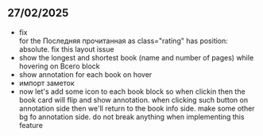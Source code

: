 ## 27/02/2025
- fix <div class="rating" data-rating="5"></div> for the Последняя прочитанная as class="rating" has position: absolute. fix this layout issue
- show the longest and shortest book (name and number of pages) while hovering on Всего block
- show annotation for each book on hover 
- импорт заметок
- now let's add some icon to each book block so when clickin then the book card will flip and show annotation. when clicking such button on annotation side then we'll return to the book info side. make some other bg fo annotation side. do not break anything when implementing this feature

